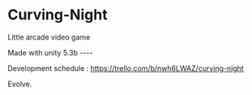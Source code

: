 # Curving-Night
Little arcade video game

Made with unity 5.3b ----

Development schedule : https://trello.com/b/nwh6LWAZ/curving-night

Evolve.
